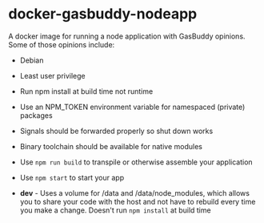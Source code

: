 # docker-gasbuddy-nodeapp
A docker image for running a node application with GasBuddy opinions. Some of those opinions include:

* Debian
* Least user privilege
* Run npm install at build time not runtime
* Use an NPM_TOKEN environment variable for namespaced (private) packages
* Signals should be forwarded properly so shut down works
* Binary toolchain should be available for native modules
* Use ```npm run build``` to transpile or otherwise assemble your application
* Use ```npm start``` to start your app


* **dev** - Uses a volume for /data and /data/node_modules, which allows you to share your code with the host and not have to rebuild every time you make a change. Doesn't run ```npm install``` at build time
